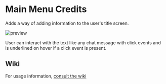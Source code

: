 # Main Menu Credits
Adds a way of adding information to the user's title screen.

![preview](https://i.imgur.com/vvIfvYG.png)

User can interact with the text like any chat message with click events
and is underlined on hover if a click event is present.

## Wiki
For usage information, [consult the wiki](https://github.com/isXander/main-menu-credits/wiki/Usage)